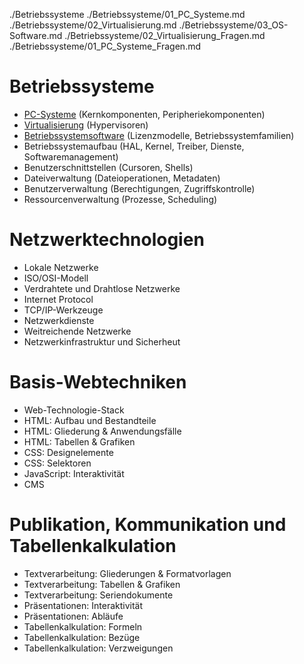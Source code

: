 ./Betriebssysteme
./Betriebssysteme/01_PC_Systeme.md
./Betriebssysteme/02_Virtualisierung.md
./Betriebssysteme/03_OS-Software.md
./Betriebssysteme/02_Virtualisierung_Fragen.md
./Betriebssysteme/01_PC_Systeme_Fragen.md

# Betriebssysteme
- [PC-Systeme](Betriebssysteme/01_PC_Systeme.md) (Kernkomponenten, Peripheriekomponenten)
- [Virtualisierung](Betriebssysteme/02_Virtualisierung.md) (Hypervisoren)
- [Betriebssystemsoftware](Betriebssysteme/03_OS-Software.md) (Lizenzmodelle, Betriebssystemfamilien)
- Betriebssystemaufbau (HAL, Kernel, Treiber, Dienste, Softwaremanagement)
- Benutzerschnittstellen (Cursoren, Shells)
- Dateiverwaltung (Dateioperationen, Metadaten)
- Benutzerverwaltung (Berechtigungen, Zugriffskontrolle)
- Ressourcenverwaltung (Prozesse, Scheduling)

# Netzwerktechnologien
- Lokale Netzwerke
- ISO/OSI-Modell
- Verdrahtete und Drahtlose Netzwerke
- Internet Protocol
- TCP/IP-Werkzeuge
- Netzwerkdienste
- Weitreichende Netzwerke
- Netzwerkinfrastruktur und Sicherheut

# Basis-Webtechniken
- Web-Technologie-Stack
- HTML: Aufbau und Bestandteile
- HTML: Gliederung & Anwendungsfälle
- HTML: Tabellen & Grafiken
- CSS: Designelemente
- CSS: Selektoren
- JavaScript: Interaktivität
- CMS

# Publikation, Kommunikation und Tabellenkalkulation
- Textverarbeitung: Gliederungen & Formatvorlagen
- Textverarbeitung: Tabellen & Grafiken
- Textverarbeitung: Seriendokumente
- Präsentationen: Interaktivität
- Präsentationen: Abläufe
- Tabellenkalkulation: Formeln
- Tabellenkalkulation: Bezüge
- Tabellenkalkulation: Verzweigungen

